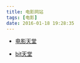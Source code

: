 ```yaml
---
title: 电影网站
tags: [电影]
date: 2016-01-18 19:28:35
---
```


-   [电影天堂](http://www.dytt8.net/)

-   [bit天堂](http://www.bttiantang.com/)
